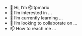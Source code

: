 - 👋 Hi, I’m @Itpmario
- 👀 I’m interested in ...
- 🌱 I’m currently learning ...
- 💞️ I’m looking to collaborate on ...
- 📫 How to reach me ...

<!---
Itpmario/Itpmario is a ✨ special ✨ repository because its `README.md` (this file) appears on your GitHub profile.
You can click the Preview link to take a look at your changes.
--->

